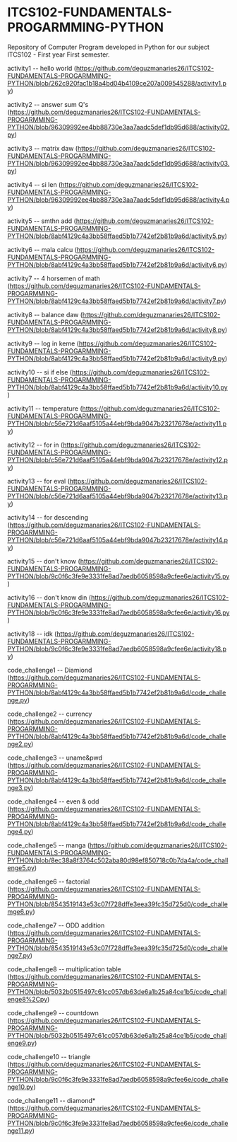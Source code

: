 # ITCS102-FUNDAMENTALS-PROGARMMING-PYTHON
Repository of Computer Program developed in Python for our subject ITCS102 - First year First semester.

activity1 -- hello world (https://github.com/deguzmanaries26/ITCS102-FUNDAMENTALS-PROGARMMING-PYTHON/blob/262c920fac1b18a4bd04b4109ce207a009545288/activity1.py)

activity2 -- answer sum Q's (https://github.com/deguzmanaries26/ITCS102-FUNDAMENTALS-PROGARMMING-PYTHON/blob/96309992ee4bb88730e3aa7aadc5def1db95d688/activity02.py)

activity3 -- matrix daw (https://github.com/deguzmanaries26/ITCS102-FUNDAMENTALS-PROGARMMING-PYTHON/blob/96309992ee4bb88730e3aa7aadc5def1db95d688/activity03.py)

activity4 -- si len (https://github.com/deguzmanaries26/ITCS102-FUNDAMENTALS-PROGARMMING-PYTHON/blob/96309992ee4bb88730e3aa7aadc5def1db95d688/activity4.py)

activity5 -- smthn add (https://github.com/deguzmanaries26/ITCS102-FUNDAMENTALS-PROGARMMING-PYTHON/blob/8abf4129c4a3bb58ffaed5b1b7742ef2b81b9a6d/activity5.py)

activity6 -- mala calcu (https://github.com/deguzmanaries26/ITCS102-FUNDAMENTALS-PROGARMMING-PYTHON/blob/8abf4129c4a3bb58ffaed5b1b7742ef2b81b9a6d/activity6.py)

activity7 -- 4 horsemen of math (https://github.com/deguzmanaries26/ITCS102-FUNDAMENTALS-PROGARMMING-PYTHON/blob/8abf4129c4a3bb58ffaed5b1b7742ef2b81b9a6d/activity7.py)

activity8 -- balance daw (https://github.com/deguzmanaries26/ITCS102-FUNDAMENTALS-PROGARMMING-PYTHON/blob/8abf4129c4a3bb58ffaed5b1b7742ef2b81b9a6d/activity8.py)

activity9 -- log in keme (https://github.com/deguzmanaries26/ITCS102-FUNDAMENTALS-PROGARMMING-PYTHON/blob/8abf4129c4a3bb58ffaed5b1b7742ef2b81b9a6d/activity9.py)

activity10 -- si if else (https://github.com/deguzmanaries26/ITCS102-FUNDAMENTALS-PROGARMMING-PYTHON/blob/8abf4129c4a3bb58ffaed5b1b7742ef2b81b9a6d/activity10.py)

activity11 -- temperature (https://github.com/deguzmanaries26/ITCS102-FUNDAMENTALS-PROGARMMING-PYTHON/blob/c56e721d6aaf5105a44ebf9bda9047b23217678e/activity11.py)

activity12 -- for in (https://github.com/deguzmanaries26/ITCS102-FUNDAMENTALS-PROGARMMING-PYTHON/blob/c56e721d6aaf5105a44ebf9bda9047b23217678e/activity12.py)

activity13 -- for eval (https://github.com/deguzmanaries26/ITCS102-FUNDAMENTALS-PROGARMMING-PYTHON/blob/c56e721d6aaf5105a44ebf9bda9047b23217678e/activity13.py)

activity14 -- for descending (https://github.com/deguzmanaries26/ITCS102-FUNDAMENTALS-PROGARMMING-PYTHON/blob/c56e721d6aaf5105a44ebf9bda9047b23217678e/activity14.py)

activity15 -- don't know (https://github.com/deguzmanaries26/ITCS102-FUNDAMENTALS-PROGARMMING-PYTHON/blob/9c0f6c3fe9e3331fe8ad7aedb6058598a9cfee6e/activity15.py)

activity16 -- don't know din (https://github.com/deguzmanaries26/ITCS102-FUNDAMENTALS-PROGARMMING-PYTHON/blob/9c0f6c3fe9e3331fe8ad7aedb6058598a9cfee6e/activity16.py)

activity18 -- idk (https://github.com/deguzmanaries26/ITCS102-FUNDAMENTALS-PROGARMMING-PYTHON/blob/9c0f6c3fe9e3331fe8ad7aedb6058598a9cfee6e/activity18.py)

code_challenge1 -- Diamiond (https://github.com/deguzmanaries26/ITCS102-FUNDAMENTALS-PROGARMMING-PYTHON/blob/8abf4129c4a3bb58ffaed5b1b7742ef2b81b9a6d/code_challenge.py)

code_challenge2 -- currency (https://github.com/deguzmanaries26/ITCS102-FUNDAMENTALS-PROGARMMING-PYTHON/blob/8abf4129c4a3bb58ffaed5b1b7742ef2b81b9a6d/code_challenge2.py)

code_challenge3 -- uname&pwd (https://github.com/deguzmanaries26/ITCS102-FUNDAMENTALS-PROGARMMING-PYTHON/blob/8abf4129c4a3bb58ffaed5b1b7742ef2b81b9a6d/code_challenge3.py)

code_challenge4 -- even & odd (https://github.com/deguzmanaries26/ITCS102-FUNDAMENTALS-PROGARMMING-PYTHON/blob/8abf4129c4a3bb58ffaed5b1b7742ef2b81b9a6d/code_challenge4.py)

code_challenge5 -- manga (https://github.com/deguzmanaries26/ITCS102-FUNDAMENTALS-PROGARMMING-PYTHON/blob/8ec38a8f3764c502aba80d98ef850718c0b7da4a/code_challenge5.py)

code_challenge6 -- factorial (https://github.com/deguzmanaries26/ITCS102-FUNDAMENTALS-PROGARMMING-PYTHON/blob/8543519143e53c07f728dffe3eea39fc35d725d0/code_challemge6.py)

code_challenge7 -- ODD addition (https://github.com/deguzmanaries26/ITCS102-FUNDAMENTALS-PROGARMMING-PYTHON/blob/8543519143e53c07f728dffe3eea39fc35d725d0/code_challenge7.py)

code_challenge8 -- multiplication table (https://github.com/deguzmanaries26/ITCS102-FUNDAMENTALS-PROGARMMING-PYTHON/blob/5032b0515497c61cc057db63de6a1b25a84ce1b5/code_challenge8%2Cpy)

code_challenge9 -- countdown (https://github.com/deguzmanaries26/ITCS102-FUNDAMENTALS-PROGARMMING-PYTHON/blob/5032b0515497c61cc057db63de6a1b25a84ce1b5/code_challenge9.py)

code_challenge10 -- triangle (https://github.com/deguzmanaries26/ITCS102-FUNDAMENTALS-PROGARMMING-PYTHON/blob/9c0f6c3fe9e3331fe8ad7aedb6058598a9cfee6e/code_challenge10.py)

code_challenge11 -- diamond* (https://github.com/deguzmanaries26/ITCS102-FUNDAMENTALS-PROGARMMING-PYTHON/blob/9c0f6c3fe9e3331fe8ad7aedb6058598a9cfee6e/code_challenge11.py)
